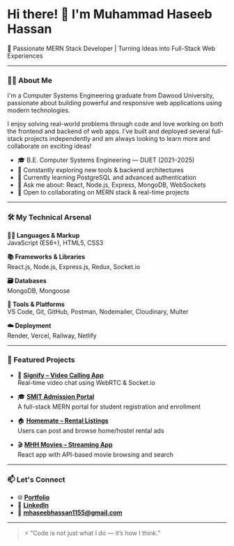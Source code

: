 # Hi there! 👋 I'm Muhammad Haseeb Hassan  
🚀 Passionate MERN Stack Developer | Turning Ideas into Full-Stack Web Experiences

---

### 🙋‍♂️ About Me

I'm a Computer Systems Engineering graduate from Dawood University, passionate about building powerful and responsive web applications using modern technologies.

I enjoy solving real-world problems through code and love working on both the frontend and backend of web apps. I’ve built and deployed several full-stack projects independently and am always looking to learn more and collaborate on exciting ideas!

- 🎓 B.E. Computer Systems Engineering — DUET (2021–2025)  
- 🧠 Constantly exploring new tools & backend architectures  
- 🌱 Currently learning PostgreSQL and advanced authentication  
- 💬 Ask me about: React, Node.js, Express, MongoDB, WebSockets  
- 🤝 Open to collaborating on MERN stack & real-time projects  

---

### 🛠️ My Technical Arsenal

**👨‍💻 Languages & Markup**  
JavaScript (ES6+), HTML5, CSS3  

**📚 Frameworks & Libraries**  
React.js, Node.js, Express.js, Redux, Socket.io  

**🗃️ Databases**  
MongoDB, Mongoose  

**🧰 Tools & Platforms**  
VS Code, Git, GitHub, Postman, Nodemailer, Cloudinary, Multer  

**☁️ Deployment**  
Render, Vercel, Railway, Netlify  

---

### 📌 Featured Projects

- 🎥 **[Signify – Video Calling App](https://signify-frontend.vercel.app)**  
  Real-time video chat using WebRTC & Socket.io  

- 🎓 **[SMIT Admission Portal](https://students-smit.vercel.app)**  
  A full-stack MERN portal for student registration and enrollment  

- 🏠 **[Homemate – Rental Listings](https://homemate-one.vercel.app)**  
  Users can post and browse home/hostel rental ads  

- 🎬 **[MHH Movies – Streaming App](https://mhh-movies.vercel.app)**  
  React app with API-based movie browsing and search  

---

### 📫 Let's Connect

- 🌐 **[Portfolio](https://mhh-portfolio.vercel.app)**  
- 💼 **[LinkedIn](https://www.linkedin.com/in/muhammad-haseeb-hassan-29854926a)**  
- 📧 **mhaseebhassan1155@gmail.com**  

---

> ⚡ “Code is not just what I do — it’s how I think.”  
